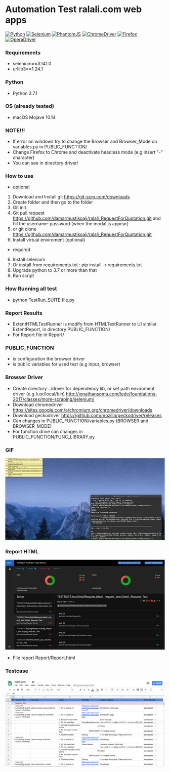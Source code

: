 # Automation Test ralali.com web apps

[![Python](https://img.shields.io/badge/Python-2.7.10-lightgrey.svg)](https://www.python.org/)
[![Selenium](https://img.shields.io/badge/selenium-3.6.0-lightgrey.svg)](http://www.seleniumhq.org/)
[![PhantomJS](https://img.shields.io/badge/PhantomJS-2.1.1-lightgrey.svg)](http://phantomjs.org/)
[![ChromeDriver](https://img.shields.io/badge/ChromeDriver-2.33-lightgrey.svg)](https://sites.google.com/a/chromium.org/chromedriver/)
[![Firefox](https://img.shields.io/badge/geckodriver-v0.19.0-lightgrey.svg)](https://github.com/mozilla/geckodriver/releases)
[![OperaDriver](https://img.shields.io/badge/OperaDriver-2.30-lightgrey.svg)](https://github.com/operasoftware/operachromiumdriver/releases)

### Requirements
- selenium==3.141.0
- urllib3==1.24.1

### Python
- Python 3.7.1

### OS (already tested)
- macOS Mojave 10.14

### NOTE!!!
- If error on windows try to change the Browser and Browser_Mode on variables.py in PUBLIC_FUNCTION/
- Change Firefox to Chrome and deactivate headless mode (e.g insert "-" character)
- You can see in directory driver/

### How to use

- optional

1. Download and Install git https://git-scm.com/downloads
2. Create folder and then go to the folder
3. Git init
4. Git pull request https://github.com/damarmustikoaji/ralali_RequestForQuotation.git and fill the username-password (when the modal is appear)
4. or git clone https://github.com/damarmustikoaji/ralali_RequestForQuotation.git
5. Install virtual enviroment (optional)

- required

6. Install selenium
7. Or install from requirements.txt : pip install -r requirements.txt
8. Upgrade python to 3.7 or more than that
9. Run script

### How Running all test
- python TestRun_SUITE.file.py

### Report Results
- ExtentHTMLTestRunner is modify from HTMLTestRunner to UI similar ExtentReport, in directory PUBLIC_FUNCTION/
- For Report file in Report/

### PUBLIC_FUNCTION
- is configuration the browser driver
- is public variables for used test (e.g input, browser)

### Browser Driver
- Create directory ../driver for dependency lib, or set path enviroment driver (e.g /usr/local/bin) http://jonathansoma.com/lede/foundations-2017/classes/more-scraping/selenium/
- Download chromedriver https://sites.google.com/a/chromium.org/chromedriver/downloads
- Download geckodriver https://github.com/mozilla/geckodriver/releases
- Can changes in PUBLIC_FUNCTION/variables.py (BROWSER and BROWSER_MODE)
- For function drive can changes in PUBLIC_FUNCTION/FUNC_LIBRARY.py

### GIF
![GIF Capture damar - ralali test](REPORT/howrun.gif)

### Report HTML
![Image Report damar - ralali test](REPORT/reportcapture.png)
- File report Report/Report.html

### Testcase
![Image Report damar - ralali test](REPORT/testcase.png)

